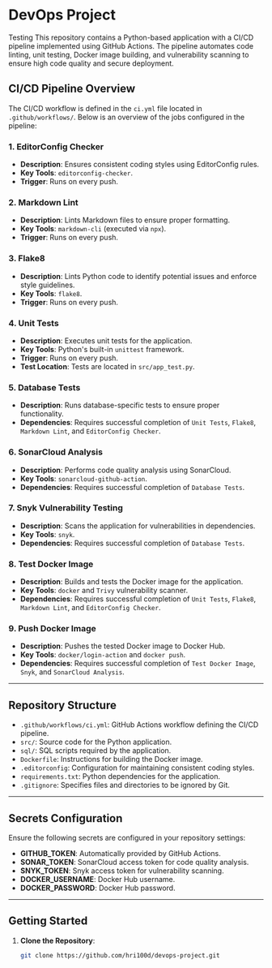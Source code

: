 # DevOps Project
Testing
This repository contains a Python-based application with a CI/CD pipeline implemented using GitHub Actions. The pipeline automates code linting, unit testing, Docker image building, and vulnerability scanning to ensure high code quality and secure deployment.

## CI/CD Pipeline Overview

The CI/CD workflow is defined in the `ci.yml` file located in `.github/workflows/`. Below is an overview of the jobs configured in the pipeline:

### 1. EditorConfig Checker
- **Description**: Ensures consistent coding styles using EditorConfig rules.
- **Key Tools**: `editorconfig-checker`.
- **Trigger**: Runs on every push.

### 2. Markdown Lint
- **Description**: Lints Markdown files to ensure proper formatting.
- **Key Tools**: `markdown-cli` (executed via `npx`).
- **Trigger**: Runs on every push.

### 3. Flake8
- **Description**: Lints Python code to identify potential issues and enforce style guidelines.
- **Key Tools**: `flake8`.
- **Trigger**: Runs on every push.

### 4. Unit Tests
- **Description**: Executes unit tests for the application.
- **Key Tools**: Python's built-in `unittest` framework.
- **Trigger**: Runs on every push.
- **Test Location**: Tests are located in `src/app_test.py`.

### 5. Database Tests
- **Description**: Runs database-specific tests to ensure proper functionality.
- **Dependencies**: Requires successful completion of `Unit Tests`, `Flake8`, `Markdown Lint`, and `EditorConfig Checker`.

### 6. SonarCloud Analysis
- **Description**: Performs code quality analysis using SonarCloud.
- **Key Tools**: `sonarcloud-github-action`.
- **Dependencies**: Requires successful completion of `Database Tests`.

### 7. Snyk Vulnerability Testing
- **Description**: Scans the application for vulnerabilities in dependencies.
- **Key Tools**: `snyk`.
- **Dependencies**: Requires successful completion of `Database Tests`.

### 8. Test Docker Image
- **Description**: Builds and tests the Docker image for the application.
- **Key Tools**: `docker` and `Trivy` vulnerability scanner.
- **Dependencies**: Requires successful completion of `Unit Tests`, `Flake8`, `Markdown Lint`, and `EditorConfig Checker`.

### 9. Push Docker Image
- **Description**: Pushes the tested Docker image to Docker Hub.
- **Key Tools**: `docker/login-action` and `docker push`.
- **Dependencies**: Requires successful completion of `Test Docker Image`, `Snyk`, and `SonarCloud Analysis`.

---

## Repository Structure

- `.github/workflows/ci.yml`: GitHub Actions workflow defining the CI/CD pipeline.
- `src/`: Source code for the Python application.
- `sql/`: SQL scripts required by the application.
- `Dockerfile`: Instructions for building the Docker image.
- `.editorconfig`: Configuration for maintaining consistent coding styles.
- `requirements.txt`: Python dependencies for the application.
- `.gitignore`: Specifies files and directories to be ignored by Git.

---

## Secrets Configuration

Ensure the following secrets are configured in your repository settings:

- **GITHUB_TOKEN**: Automatically provided by GitHub Actions.
- **SONAR_TOKEN**: SonarCloud access token for code quality analysis.
- **SNYK_TOKEN**: Snyk access token for vulnerability scanning.
- **DOCKER_USERNAME**: Docker Hub username.
- **DOCKER_PASSWORD**: Docker Hub password.

---

## Getting Started

1. **Clone the Repository**:
   ```bash
   git clone https://github.com/hri100d/devops-project.git
